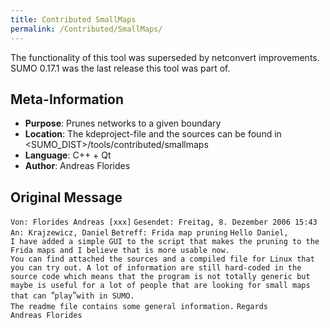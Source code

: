 ```yaml
---
title: Contributed SmallMaps
permalink: /Contributed/SmallMaps/
---
```


The functionality of this tool was superseded by netconvert improvements. SUMO 0.17.1 was the last release this tool was part of.

Meta-Information
----------------

-   **Purpose**: Prunes networks to a given boundary
-   **Location**: The kdeproject-file and the sources can be found in <SUMO_DIST>/tools/contributed/smallmaps
-   **Language**: C++ + Qt
-   **Author**: Andreas Florides

Original Message
----------------

`Von: Florides Andreas [xxx]`
`Gesendet: Freitag, 8. Dezember 2006 15:43`
`An: Krajzewicz, Daniel`
`Betreff: Frida map pruning`
`Hello Daniel,`
`I have added a simple GUI to the script that makes the pruning to the `
`Frida maps and I believe that is more usable now.`
`You can find attached the sources and a compiled file for Linux that `
`you can try out. A lot of information are still hard-coded in the `
`source code which means that the program is not totally generic but `
`maybe is useful for a lot of people that are looking for small maps `
`that can `“`play`”`with in SUMO.`
`The readme file contains some general information.`
`Regards`
`Andreas Florides`